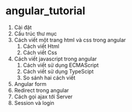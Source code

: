 # angular_tutorial
1. Cài đặt
2. Cấu trúc thư mục
3. Cách viết một trang html và css trong angular  
   1. Cách viết Html
   2. Cách viết Css
4. Cách viết javascript trong angular
   1. Cách viết sử dụng ECMAScript
   2. Cách viết sử dụng TypeScipt
   3. So sánh hai cách viết
5. Angular form
6. Redirect trong angular
7. Cách gọi ajax tới Server
8. Session và login
